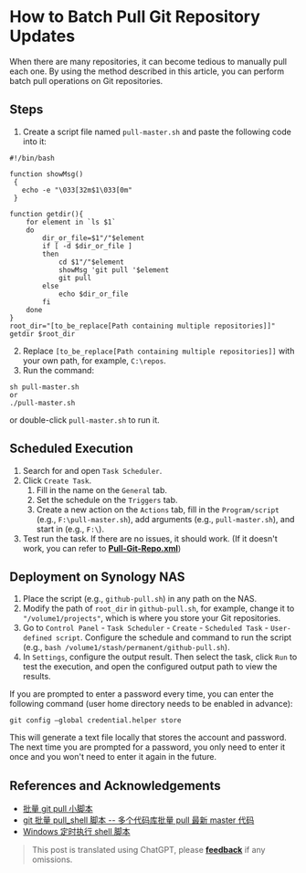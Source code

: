 # How to Batch Pull Git Repository Updates

When there are many repositories, it can become tedious to manually pull each one. By using the method described in this article, you can perform batch pull operations on Git repositories.

## Steps

1. Create a script file named `pull-master.sh` and paste the following code into it:

```shell title="pull-master.sh"
#!/bin/bash

function showMsg()
 {
   echo -e "\033[32m$1\033[0m"
 }

function getdir(){
    for element in `ls $1`
    do
        dir_or_file=$1"/"$element
        if [ -d $dir_or_file ]
        then
            cd $1"/"$element
            showMsg 'git pull '$element
            git pull
        else
            echo $dir_or_file
        fi
    done
}
root_dir="[to_be_replace[Path containing multiple repositories]]"
getdir $root_dir
```

2. Replace `[to_be_replace[Path containing multiple repositories]]` with your own path, for example, `C:\repos`.
3. Run the command:

```shell
sh pull-master.sh
or
./pull-master.sh
```

or double-click `pull-master.sh` to run it.

## Scheduled Execution

1. Search for and open `Task Scheduler`.
2. Click `Create Task`.
   1. Fill in the name on the `General` tab.
   2. Set the schedule on the `Triggers` tab.
   3. Create a new action on the `Actions` tab, fill in the `Program/script` (e.g., `F:\pull-master.sh`), add arguments (e.g., `pull-master.sh`), and start in (e.g., `F:\`).
3. Test run the task. If there are no issues, it should work. (If it doesn't work, you can refer to [**Pull-Git-Repo.xml**](https://github.com/linyuxuanlin/File-host/blob/main/software-development/Pull-Git-Repo.xml))

## Deployment on Synology NAS

1. Place the script (e.g., `github-pull.sh`) in any path on the NAS.
2. Modify the path of `root_dir` in `github-pull.sh`, for example, change it to `"/volume1/projects"`, which is where you store your Git repositories.
3. Go to `Control Panel` - `Task Scheduler` - `Create` - `Scheduled Task` - `User-defined script`. Configure the schedule and command to run the script (e.g., `bash /volume1/stash/permanent/github-pull.sh`).
4. In `Settings`, configure the output result. Then select the task, click `Run` to test the execution, and open the configured output path to view the results.

If you are prompted to enter a password every time, you can enter the following command (user home directory needs to be enabled in advance):

```shell
git config –global credential.helper store
```

This will generate a text file locally that stores the account and password.  
The next time you are prompted for a password, you only need to enter it once and you won't need to enter it again in the future.

## References and Acknowledgements

- [批量 git pull 小脚本](https://www.jianshu.com/p/42e8da5eb0af)
- [git 批量 pull_shell 脚本 -- 多个代码库批量 pull 最新 master 代码](https://blog.csdn.net/weixin_39618730/article/details/113024998)
- [Windows 定时执行 shell 脚本](https://blog.csdn.net/qq_40463753/article/details/84976977)

> This post is translated using ChatGPT, please [**feedback**](https://github.com/linyuxuanlin/Wiki_MkDocs/issues/new) if any omissions.